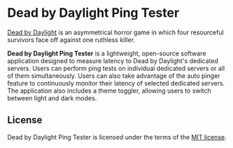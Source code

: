# Dead by Daylight Ping Tester

[Dead by Daylight](https://deadbydaylight.com/) is an asymmetrical horror game in which four resourceful survivors face off against one ruthless killer.

**Dead by Daylight Ping Tester** is a lightweight, open-source software application designed to measure latency to Dead by Daylight's dedicated servers. Users can perform ping tests on individual dedicated servers or all of them simultaneously. Users can also take advantage of the auto pinger feature to continuously monitor their latency of selected dedicated servers. The application also includes a theme toggler, allowing users to switch between light and dark modes.

## License

Dead by Daylight Ping Tester is licensed under the terms of the [MIT license](https://github.com/EigenvoidDev/DeadByDaylightPingTester/blob/master/LICENSE.txt).

